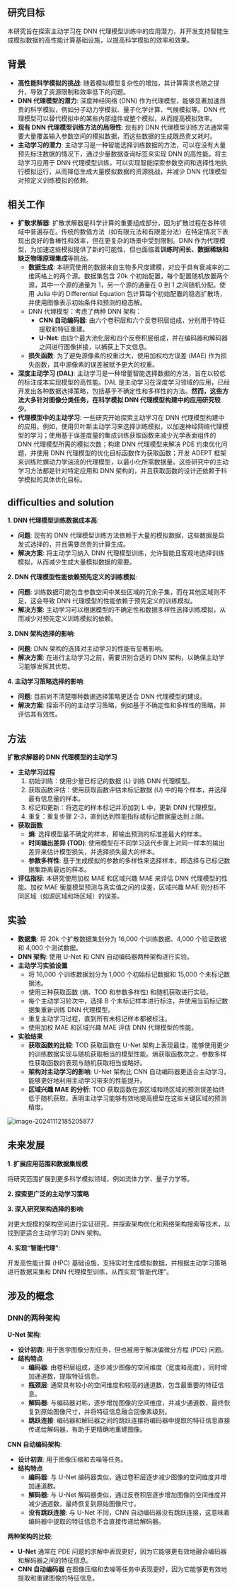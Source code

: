 ## **研究目标**

本研究旨在探索主动学习在 DNN 代理模型训练中的应用潜力，并开发支持智能生成模拟数据的高性能计算基础设施，以提高科学模拟的效率和效果。

## 背景

- **高性能科学模拟的挑战**: 随着模拟模型复杂性的增加，其计算需求也随之提升，导致了资源限制和效率低下的问题。
- **DNN 代理模型的潜力**: 深度神经网络 (DNN) 作为代理模型，能够显著加速昂贵的科学模拟，例如分子动力学模拟、量子化学计算、气候模拟等。DNN 代理模型可以替代模拟中的某些内部组件或整个模拟，从而提高模拟效率。
- **现有 DNN 代理模型训练方法的局限性**: 现有的 DNN 代理模型训练方法通常需要大量覆盖输入参数空间的模拟数据，而这些数据的生成既昂贵又耗时。
- **主动学习的潜力**: 主动学习是一种智能选择训练数据的方法，可以在没有大量预先标注数据的情况下，通过少量数据查询标签来实现 DNN 的高性能。将主动学习应用于 DNN 代理模型训练，可以实现智能探索参数空间和选择性地执行模拟运行，从而降低生成大量模拟数据的资源挑战，并减少 DNN 代理模型对预定义训练模拟的依赖。



## 相关工作

- **扩散求解器**: 扩散求解器是科学计算的重要组成部分，因为扩散过程在各种领域中普遍存在。传统的数值方法（如有限元法和有限差分法）在特定情况下表现出良好的鲁棒性和效率，但在更复杂的场景中受到限制。DNN 作为代理模型，为加速这些模拟提供了新的可能性，但也面临着**训练时间长、数据稀缺和缺乏物理原理集成**等挑战。
  - **数据生成**: 本研究使用的数据来自生物多尺度建模，对应于具有衰减率的二维网格上的两个源。数据集包含 20k 个初始配置，每个配置随机放置两个源，其中一个源的通量为 1，另一个源的通量在 0 到 1 之间随机分配。使用 Julia 中的 Differential Equation 包计算每个初始配置的稳态扩散场，并使用图像表示初始条件和预测的稳态解。
  - DNN 代理模型：考虑了两种 DNN 架构：
    - **CNN 自动编码器**: 由六个卷积层和六个反卷积层组成，分别用于特征提取和特征重建。
    - **U-Net**: 由四个最大池化层和四个反卷积层组成，并在编码器和解码器之间进行图像拼接，以捕获上下文信息。
  - **损失函数**: 为了避免源像素的权重过大，使用加权均方误差 (MAE) 作为损失函数，其中源像素的误差被赋予更大的权重。
- **深度主动学习 (DAL)**: 主动学习是一种增量智能选择数据的方法，旨在以较低的标注成本实现模型的高性能。DAL 是主动学习在深度学习领域的应用，已经开发出各种数据选择策略，包括基于不确定性和多样性的方法。**然而，这些方法大多针对图像分类任务，在科学模拟 DNN 代理模型构建中的应用研究较少**。
- **代理模型中的主动学习**: 一些研究开始探索主动学习在 DNN 代理模型构建中的应用。例如，使用贝叶斯主动学习来选择训练模拟，以加速神经网络代理模型的学习；使用基于误差度量的集成训练获取函数来减少光学表面组件的 DNN 代理模型所需的模拟次数；构建 DNN 代理模型来解决 PDE 约束优化问题，并使用 DNN 代理模型的优化目标函数作为获取函数；开发 ADEPT 框架来训练陀螺动力学湍流的代理模型，以最小化所需数据量。这些研究中的主动学习方法都是针对特定应用和 DNN 架构的，并且获取函数的设计还依赖于科学模拟的具体优化目标。

## difficulties and solution

**1. DNN 代理模型训练数据成本高**:

- **问题**: 现有的 DNN 代理模型训练方法依赖于大量的模拟数据，这些数据是启发式选择的，并且需要昂贵的计算生成。
- **解决方案**: 将主动学习纳入 DNN 代理模型训练，允许智能且客观地选择训练模拟，从而减少生成大量模拟数据的需要。

**2. DNN 代理模型性能依赖预先定义的训练模拟**:

- **问题**: 训练数据可能包含参数空间中某些区域的冗余子集，而在其他区域则不足，这会导致 DNN 代理模型的性能依赖于预先定义的训练模拟。
- **解决方案**: 主动学习可以根据模型的不确定性和数据多样性选择训练模拟，从而减少对预先定义训练模拟的依赖。

**3. DNN 架构选择的影响**:

- **问题**: DNN 架构的选择对主动学习的性能有显著影响。
- **解决方案**: 在进行主动学习之前，需要识别合适的 DNN 架构，以确保主动学习能够发挥其优势。

**4. 主动学习策略选择的影响**:

- **问题**: 目前尚不清楚哪种数据选择策略更适合 DNN 代理模型的建设。
- **解决方案**: 探索不同的主动学习策略，例如基于不确定性和多样性的策略，并评估其有效性。

## **方法**

**扩散求解器的 DNN 代理模型的主动学习**

- **主动学习过程**
  1. 初始训练：使用少量已标记的数据 (L) 训练 DNN 代理模型。
  2. 获取函数评估：使用获取函数评估未标记数据 (U) 中的每个样本，并选择最有信息量的样本。
  3. 标记和更新：将选定的样本标记并添加到 L 中，更新 DNN 代理模型。
  4. 重复：重复步骤 2-3，直到达到性能指标或标记数据量达到上限。
- **获取函数**
  - **熵**: 选择模型最不确定的样本，即输出预测的标准差最大的样本。
  - **时间输出差异 (TOD)**: 使用模型在不同学习迭代步骤上对同一样本的输出差异来估计模型损失，并选择损失最大的样本。
  - **参数多样性**: 基于生成模拟的参数的多样性来选择样本，即选择与已标记数据集距离最远的样本。
- **评估指标**: 本研究使用加权 MAE 和区域兴趣 MAE 来评估 DNN 代理模型的性能。加权 MAE 衡量模型预测与真实值之间的误差，区域兴趣 MAE 则分析不同区域（如源区域和场区域）的误差。

## **实验**

- **数据集**: 将 20k 个扩散数据集划分为 16,000 个训练数据、4,000 个验证数据和 4,000 个测试数据。
- **DNN 架构**: 使用 U-Net 和 CNN 自动编码器两种架构进行实验。
- **主动学习实验设置**
  - 将 16,000 个训练数据划分为 1,000 个初始标记数据和 15,000 个未标记数据池。
  - 使用三种获取函数 (熵、TOD 和参数多样性) 和随机获取进行实验。
  - 每个主动学习轮次中，选择 B 个未标记样本进行标注，并使用当前标记数据集重新训练 DNN 代理模型。
  - 重复主动学习过程，直到所有未标记样本都被标注。
  - 使用加权 MAE 和区域兴趣 MAE 评估 DNN 代理模型的性能。
- **实验结果**
  - **获取函数的比较**: TOD 获取函数在 U-Net 架构上表现最佳，能够使用更少的训练数据实现与随机获取相当的模型性能。熵获取函数次之，参数多样性获取函数的表现与随机获取相当或略好。
  - **架构对主动学习的影响**: U-Net 架构比 CNN 自动编码器更适合主动学习，能够更好地利用主动学习带来的性能提升。
  - **区域兴趣 MAE 的分析**: TOD 获取函数在源区域和场区域的预测误差始终低于随机获取，表明主动学习能够有效地提高模型在这些关键区域的预测精度。

![image-20241112185205877](C:\Users\86138\AppData\Roaming\Typora\typora-user-images\image-20241112185205877.png)

## 未来发展

**1. 扩展应用范围和数据集规模**

将研究范围扩展到更多科学模拟领域，例如流体力学、量子力学等。

**2. 探索更广泛的主动学习策略**

**3. 深入研究架构选择的影响**:

对更大规模的架构空间进行实证研究，并探索架构优化和网络架构搜索等技术，以找到更适合主动学习的 DNN 架构。

**4. 实现“智能代理”**:

开发高性能计算 (HPC) 基础设施，支持实时生成模拟数据，并根据主动学习策略进行数据采集和 DNN 代理模型训练，从而实现“智能代理”。

## 涉及的概念

### DNN的两种架构

**U-Net 架构**:

- **设计初衷**: 用于医学图像分割任务，但也被用于解决偏微分方程 (PDE) 问题。
- **结构特点**
  - **编码器**: 由卷积层组成，逐步减少图像的空间维度（宽度和高度），同时增加通道数，提取特征信息。
  - **瓶颈层**: 通常具有较小的空间维度和较高的通道数，包含最重要的特征信息。
  - **解码器**: 与编码器对称，逐步增加图像的空间维度，并减少通道数，最终恢复到原始图像尺寸，并将特征信息融合回像素级别。
  - **跳跃连接**: 编码器和解码器之间的跳跃连接将编码器中提取的特征信息直接传递给解码器，有助于更精确地重建图像。

**CNN 自动编码架构**:

- **设计初衷**: 用于图像压缩和去噪等任务。
- **结构特点**
  - **编码器**: 与 U-Net 编码器类似，通过卷积层逐步减少图像的空间维度并增加通道数。
  - **解码器**: 与 U-Net 解码器类似，通过反卷积层逐步增加图像的空间维度并减少通道数，最终恢复到原始图像尺寸。
  - **没有跳跃连接**: 与 U-Net 不同，CNN 自动编码器没有跳跃连接，这意味着编码器中提取的特征信息不会直接传递给解码器。

**两种架构的比较**:

- **U-Net** 通常在 PDE 问题的求解中表现更好，因为它能够更有效地融合编码器和解码器之间的特征信息。
- **CNN 自动编码器** 在图像压缩和去噪等任务中表现更好，因为它能够更有效地提取和重建图像的特征信息。
